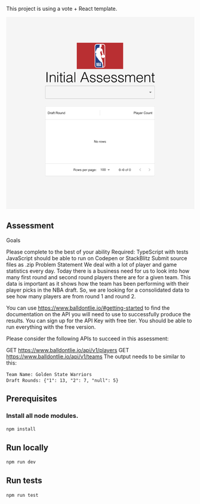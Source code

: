 This project is using a vote + React template.

![Application Image](./application-image.png)

## Assessment
Goals

Please complete to the best of your ability
Required: TypeScript with tests
JavaScript should be able to run on Codepen or StackBlitz
Submit source files as .zip
Problem Statement
We deal with a lot of player and game statistics every day. Today there is a business need for us to look into how many first round and second round players there are for a given team. This data is important as it shows how the team has been performing with their player picks in the NBA draft. So, we are looking for a consolidated data to see how many players are from round 1 and round 2.

You can use https://www.balldontlie.io/#getting-started to find the documentation on the API you will need to use to successfully produce the results. You can sign up for the API Key with free tier. You should be able to run everything with the free version.

Please consider the following APIs to succeed in this assessment:

GET https://www.balldontlie.io/api/v1/players
GET https://www.balldontlie.io/api/v1/teams
The output needs to be similar to this:


    Team Name: Golden State Warriors
    Draft Rounds: {"1": 13, "2": 7, "null": 5}

## Prerequisites

### Install all node modules.

```bash
npm install
```

## Run locally

```bash
npm run dev
```

## Run tests

```bash
npm run test
```
